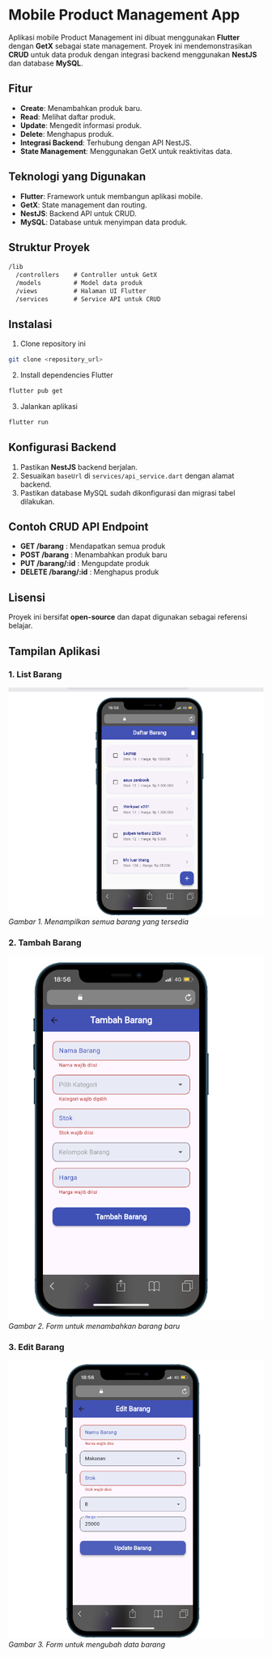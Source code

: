 # Mobile Product Management App

Aplikasi mobile Product Management ini dibuat menggunakan **Flutter** dengan **GetX** sebagai state management. Proyek ini mendemonstrasikan **CRUD** untuk data produk dengan integrasi backend menggunakan **NestJS** dan database **MySQL**.

## Fitur

* **Create**: Menambahkan produk baru.
* **Read**: Melihat daftar produk.
* **Update**: Mengedit informasi produk.
* **Delete**: Menghapus produk.
* **Integrasi Backend**: Terhubung dengan API NestJS.
* **State Management**: Menggunakan GetX untuk reaktivitas data.


## Teknologi yang Digunakan

* **Flutter**: Framework untuk membangun aplikasi mobile.
* **GetX**: State management dan routing.
* **NestJS**: Backend API untuk CRUD.
* **MySQL**: Database untuk menyimpan data produk.

## Struktur Proyek

```
/lib
  /controllers    # Controller untuk GetX
  /models         # Model data produk
  /views          # Halaman UI Flutter
  /services       # Service API untuk CRUD
```

## Instalasi

1. Clone repository ini

```bash
git clone <repository_url>
```

2. Install dependencies Flutter

```bash
flutter pub get
```

3. Jalankan aplikasi

```bash
flutter run
```

## Konfigurasi Backend

1. Pastikan **NestJS** backend berjalan.
2. Sesuaikan `baseUrl` di `services/api_service.dart` dengan alamat backend.
3. Pastikan database MySQL sudah dikonfigurasi dan migrasi tabel dilakukan.

## Contoh CRUD API Endpoint

* **GET /barang** : Mendapatkan semua produk
* **POST /barang** : Menambahkan produk baru
* **PUT /barang/\:id** : Mengupdate produk
* **DELETE /barang/\:id** : Menghapus produk

## Lisensi

Proyek ini bersifat **open-source** dan dapat digunakan sebagai referensi belajar.


## Tampilan Aplikasi

### 1. List Barang
![List Barang](lisybarang.png)
*Gambar 1. Menampilkan semua barang yang tersedia*

### 2. Tambah Barang
![Tambah Barang](tambahbarang.png)
*Gambar 2. Form untuk menambahkan barang baru*

### 3. Edit Barang
![Edit Barang](updatebarang.png)
*Gambar 3. Form untuk mengubah data barang*
